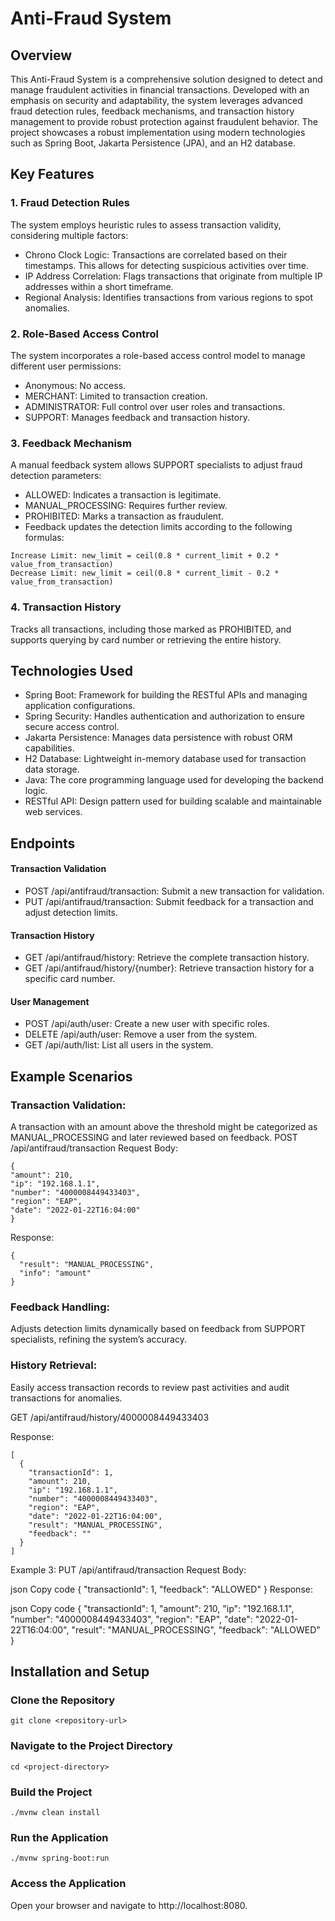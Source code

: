 # Anti-Fraud System

## Overview
This Anti-Fraud System is a comprehensive solution designed to detect and manage fraudulent activities in financial transactions. Developed with an emphasis on security and adaptability, the system leverages advanced fraud detection rules, feedback mechanisms, and transaction history management to provide robust protection against fraudulent behavior. The project showcases a robust implementation using modern technologies such as Spring Boot, Jakarta Persistence (JPA), and an H2 database.

## Key Features
### 1. Fraud Detection Rules
The system employs heuristic rules to assess transaction validity, considering multiple factors:

* Chrono Clock Logic: Transactions are correlated based on their timestamps. This allows for detecting suspicious activities over time.
* IP Address Correlation: Flags transactions that originate from multiple IP addresses within a short timeframe.
* Regional Analysis: Identifies transactions from various regions to spot anomalies.
### 2. Role-Based Access Control
The system incorporates a role-based access control model to manage different user permissions:

* Anonymous: No access.
* MERCHANT: Limited to transaction creation.
* ADMINISTRATOR: Full control over user roles and transactions.
* SUPPORT: Manages feedback and transaction history.
### 3. Feedback Mechanism
A manual feedback system allows SUPPORT specialists to adjust fraud detection parameters:

* ALLOWED: Indicates a transaction is legitimate.
* MANUAL_PROCESSING: Requires further review.
* PROHIBITED: Marks a transaction as fraudulent.
* Feedback updates the detection limits according to the following formulas:
  
```
Increase Limit: new_limit = ceil(0.8 * current_limit + 0.2 * value_from_transaction)
Decrease Limit: new_limit = ceil(0.8 * current_limit - 0.2 * value_from_transaction)
```

### 4. Transaction History
Tracks all transactions, including those marked as PROHIBITED, and supports querying by card number or retrieving the entire history.

## Technologies Used
* Spring Boot: Framework for building the RESTful APIs and managing application configurations.
* Spring Security: Handles authentication and authorization to ensure secure access control.
* Jakarta Persistence: Manages data persistence with robust ORM capabilities.
* H2 Database: Lightweight in-memory database used for transaction data storage.
* Java: The core programming language used for developing the backend logic.
* RESTful API: Design pattern used for building scalable and maintainable web services.

## Endpoints
#### Transaction Validation
* POST /api/antifraud/transaction: Submit a new transaction for validation.
* PUT /api/antifraud/transaction: Submit feedback for a transaction and adjust detection limits.
#### Transaction History
* GET /api/antifraud/history: Retrieve the complete transaction history.
* GET /api/antifraud/history/{number}: Retrieve transaction history for a specific card number.
#### User Management
* POST /api/auth/user: Create a new user with specific roles.
* DELETE /api/auth/user: Remove a user from the system.
* GET /api/auth/list: List all users in the system.
## Example Scenarios
### Transaction Validation: 
A transaction with an amount above the threshold might be categorized as MANUAL_PROCESSING and later reviewed based on feedback.
POST /api/antifraud/transaction
Request Body:

  ```
{
  "amount": 210,
  "ip": "192.168.1.1",
  "number": "4000008449433403",
  "region": "EAP",
  "date": "2022-01-22T16:04:00"
}
  ```
Response:
```
{
  "result": "MANUAL_PROCESSING",
  "info": "amount"
}
```
### Feedback Handling: 
Adjusts detection limits dynamically based on feedback from SUPPORT specialists, refining the system’s accuracy.

### History Retrieval: 
Easily access transaction records to review past activities and audit transactions for anomalies.

GET /api/antifraud/history/4000008449433403
 
Response:

```
[
  {
    "transactionId": 1,
    "amount": 210,
    "ip": "192.168.1.1",
    "number": "4000008449433403",
    "region": "EAP",
    "date": "2022-01-22T16:04:00",
    "result": "MANUAL_PROCESSING",
    "feedback": ""
  }
]
```

Example 3: PUT /api/antifraud/transaction
Request Body:

json
Copy code
{
  "transactionId": 1,
  "feedback": "ALLOWED"
}
Response:

json
Copy code
{
  "transactionId": 1,
  "amount": 210,
  "ip": "192.168.1.1",
  "number": "4000008449433403",
  "region": "EAP",
  "date": "2022-01-22T16:04:00",
  "result": "MANUAL_PROCESSING",
  "feedback": "ALLOWED"
}

  
## Installation and Setup
### Clone the Repository

```
git clone <repository-url>

```

### Navigate to the Project Directory

```
cd <project-directory>
```

### Build the Project

```
./mvnw clean install
```
### Run the Application

```
./mvnw spring-boot:run
```
### Access the Application

Open your browser and navigate to http://localhost:8080.
